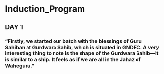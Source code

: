 # Induction_Program

## DAY 1 
### “Firstly, we started our batch with the blessings of Guru Sahiban at Gurdwara Sahib, which is situated in GNDEC. A very interesting thing to note is the shape of the Gurdwara Sahib—it is similar to a ship. It feels as if we are all in the Jahaz of Waheguru.”
